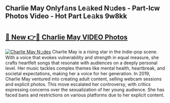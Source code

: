 ## Charlie May Onlyf𝚊ns Le𝚊ked N𝚞des - Part-lcw Photos Video - Hot Part Le𝚊ks 9w8kk

# <h2><a href="http://ab22888.deff.icu/?id=Charlie+May">🔗 New 👉🔴 Charlie May VIDEO Photos</a></h2>

[![Charlie May N𝚞des](https://i.imgur.com/rIISA9y.gif)](http://ab22888.deff.icu/?id=Charlie+May)
Charlie May is a rising star in the indie-pop scene. With a voice that evokes vulnerability and strength in equal measure, she crafts heartfelt songs that resonate with audiences on a deeply personal level. Her music tackles complex themes like mental health, heartbreak, and societal expectations, making her a voice for her generation. In 2019, Charlie May ventured into creating adult content, selling webcam sessions and explicit photos. This move escalated her controversy, with critics expressing concerns over the sexualization of her young audience. She has faced bans and restrictions on various platforms due to her explicit content.
